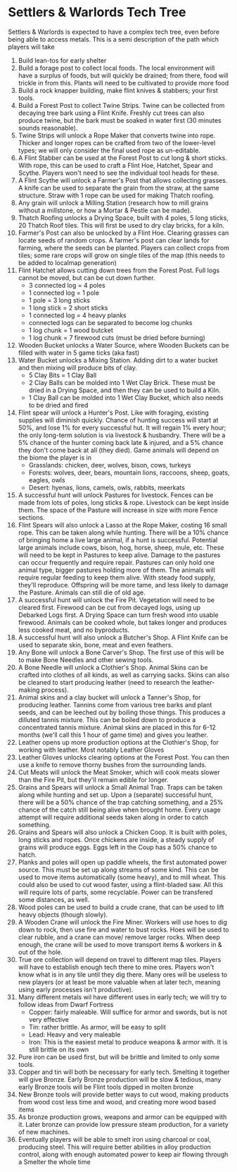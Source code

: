 # Settlers & Warlords Tech Tree

Settlers & Warlords is expected to have a complex tech tree, even before being able to access metals. This is a semi description of the path which players will take

1. Build lean-tos for early shelter
2. Build a forage post to collect local foods. The local environment will have a surplus of foods, but will quickly be drained; from there, food will trickle in from this. Plants will need to be cultivated to provide more food
3. Build a rock knapper building, make flint knives & stabbers; your first tools.
4. Build a Forest Post to collect Twine Strips. Twine can be collected from decaying tree bark using a Flint Knife. Freshly cut trees can also produce twine, but the bark must be soaked in water first (30 minutes sounds reasonable).
5. Twine Strips will unlock a Rope Maker that converts twine into rope. Thicker and longer ropes can be crafted from two of the lower-level types; we will only consider the final used rope as un-editable.
6. A Flint Stabber can be used at the Forest Post to cut long & short sticks. With rope, this can be used to craft a Flint Hoe, Hatchet, Spear and Scythe. Players won't need to see the individual tool heads for these.
7. A Flint Scythe will unlock a Farmer's Post that allows collecting grasses. A knife can be used to separate the grain from the straw, at the same structure. Straw with 1 rope can be used for making Thatch roofing.
8. Any grain will unlock a Milling Station (research how to mill grains without a millstone, or how a Mortar & Pestle can be made).
9. Thatch Roofing unlocks a Drying Space, built with 4 poles, 5 long sticks, 20 Thatch Roof tiles. This will first be used to dry clay bricks, for a kiln.
10. Farmer's Post can also be unlocked by a Flint Hoe. Clearing grasses can locate seeds of random crops. A farmer's post can clear lands for farming, where the seeds can be planted. Players can collect crops from tiles; some rare crops will grow on single tiles of the map (this needs to be added to localmap generation)
11. Flint Hatchet allows cutting down trees from the Forest Post. Full logs cannot be moved, but can be cut down further.
    - 3 connected log = 4 poles
    - 1 connected log = 1 pole
    - 1 pole = 3 long sticks
    - 1 long stick = 2 short sticks
    - 1 connected log = 4 heavy planks
    - connected logs can be separated to become log chunks
    - 1 log chunk = 1 wood butcket
    - 1 log chunk = 7 firewood cuts (must be dried before burning)
12. Wooden Bucket unlocks a Water Source, where Wooden Buckets can be filled with water in 5 game ticks (aka fast)
13. Water Bucket unlocks a Mixing Station. Adding dirt to a water bucket and then mixing will produce bits of clay.
    - 5 Clay Bits = 1 Clay Ball
    - 2 Clay Balls can be molded into 1 Wet Clay Brick. These must be dried in a Drying Space, and then they can be used to build a Kiln.
    - 1 Clay Ball can be molded into 1 Wet Clay Bucket, which also needs to be dried and fired
14. Flint spear will unlock a Hunter's Post. Like with foraging, existing supplies will diminish quickly. Chance of hunting success will start at 50%, and lose 1% for every successful hut. It will regain 1% every hour; the only long-term solution is via livestock & husbandry. There will be a 5% chance of the hunter coming back late & injured, and a 5% chance they don't come back at all (they died). Game animals will depend on the biome the player is in
    - Grasslands: chicken, deer, wolves, bison, cows, turkeys
    - Forests: wolves, deer, bears, mountain lions, raccoons, sheep, goats, eagles, owls
    - Desert: hyenas, lions, camels, owls, rabbits, meerkats
15. A successful hunt will unlock Pastures for livestock. Fences can be made from lots of poles, long sticks & rope. Livestock can be kept inside them. The space of the Pasture will increase in size with more Fence sections.
16. Flint Spears will also unlock a Lasso at the Rope Maker, costing 16 small rope. This can be taken along while hunting. There will be a 10% chance of bringing home a live large animal, if a hunt is successful. Potential large animals include cows, bison, hog, horse, sheep, mule, etc. These will need to be kept in Pastures to keep alive. Damage to the pastures can occur frequently and require repair. Pastures can only hold one animal type, bigger pastures holding more of them. The animals will require regular feeding to keep them alive. With steady food supply, they'll reproduce. Offspring will be more tame, and less likely to damage the Pasture. Animals can still die of old age.
17. A successful hunt will unlock the Fire Pit. Vegetation will need to be cleared first. Firewood can be cut from decayed logs, using up Debarked Logs first. A Drying Space can turn fresh wood into usable firewood. Animals can be cooked whole, but takes longer and produces less cooked meat, and no byproducts.
18. A successful hunt will also unlock a Butcher's Shop. A Flint Knife can be used to separate skin, bone, meat and even feathers.
19. Any Bone will unlock a Bone Carver's Shop. The first use of this will be to make Bone Needles and other sewing tools.
20. A Bone Needle will unlock a Clothier's Shop. Animal Skins can be crafted into clothes of all kinds, as well as carrying sacks. Skins can also be cleaned to start producing leather (need to research the leather-making process).
21. Animal skins and a clay bucket will unlock a Tanner's Shop, for producing leather. Tannins come from various tree barks and plant seeds, and can be leeched out by boiling those things. This produces a dilluted tannis mixture. This can be boiled down to produce a concentrated tannis mixture. Animal skins are placed in this for 6-12 months (we'll call this 1 hour of game time) and gives you leather.
22. Leather opens up more production options at the Clothier's Shop, for working with leather. Most notably Leather Gloves
23. Leather Gloves unlocks clearing options at the Forest Post. You can then use a knife to remove thorny bushes from the surrounding lands.
24. Cut Meats will unlock the Meat Smoker, which will cook meats slower than the Fire Pit, but they'll remain edible for longer.
25. Grains and Spears will unlock a Small Animal Trap. Traps can be taken along while hunting and set up. Upon a (separate) successful hunt, there will be a 50% chance of the trap catching something, and a 25% chance of the catch still being alive when brought home. Every usage attempt will require additional seeds taken along in order to catch something.
26. Grains and Spears will also unlock a Chicken Coop. It is built with poles, long sticks and ropes. Once chickens are inside, a steady supply of grains will produce eggs. Eggs left in the Coup has a 50% chance to hatch.
27. Planks and poles will open up paddle wheels, the first automated power source. This must be set up along streams of some kind. This can be used to move items automatically (some heavy), and to mill wheat. This could also be used to cut wood faster, using a flint-bladed saw. All this will require lots of parts, some recyclable. Power can be transfered some distances, as well.
28. Wood poles can be used to build a crude crane, that can be used to lift heavy objects (though slowly).
29. A Wooden Crane will unlock the Fire Miner. Workers will use hoes to dig down to rock, then use fire and water to bust rocks. Hoes will be used to clear rubble, and a crane can move/ remove larger rocks. When deep enough, the crane will be used to move transport items & workers in & out of the hole.
30. True ore collection will depend on travel to different map tiles. Players will have to establish enough tech there to mine ores. Players won't know what is in any tile until they dig there. Many ores will be useless to new players (or at least be more valuable when at later tech, meaning using early processes isn't productive).
31. Many different metals wil have different uses in early tech; we will try to follow ideas from Dwarf Fortress
    - Copper: fairly maleable. Will suffice for armor and swords, but is not very effective
    - Tin: rather brittle. As armor, will be easy to split
    - Lead: Heavy and very maleable
    - Iron: This is the easiest metal to produce weapons & armor with. It is still brittle on its own
32. Pure iron can be used first, but will be brittle and limited to only some tools.
33. Copper and tin will both be necessary for early tech. Smelting it together will give Bronze. Early Bronze production will be slow & tedious, many early Bronze tools will be Flint tools dipped in molten bronze
34. New Bronze tools will provide better ways to cut wood, making products from wood cost less time and wood, and creating more wood based items
35. As bronze production grows, weapons and armor can be equipped with it. Later bronze can provide low pressure steam production, for a variety of new machines.
36. Eventually players will be able to smelt iron using charcoal or coal, producing steel. This will require better abilities in alloy production control, along with enough automated power to keep air flowing through a Smelter the whole time
